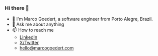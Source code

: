 ### Hi there 👋

- 🧉 I'm Marco Goedert, a software engineer from Porto Alegre, Brazil.
- 💬 Ask me about anything
- 📫 How to reach me
  - [LinkedIn](https://www.linkedin.com/in/marcogoedert)
  - [X/Twitter](https://twitter.com/Marco_Goedert)
  - [hello@marcogoedert.com](mailto:hello@marcogoedert.com)
